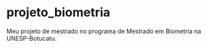 # projeto_biometria
Meu projeto de mestrado no programa de Mestrado em Biometria na UNESP-Botucatu.
